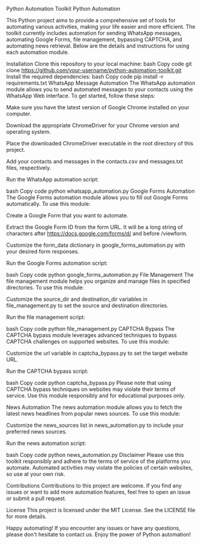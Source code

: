 Python Automation Toolkit
Python Automation

This Python project aims to provide a comprehensive set of tools for automating various activities, making your life easier and more efficient. The toolkit currently includes automation for sending WhatsApp messages, automating Google Forms, file management, bypassing CAPTCHA, and automating news retrieval. Below are the details and instructions for using each automation module.

Installation
Clone this repository to your local machine:
bash
Copy code
git clone https://github.com/your-username/python-automation-toolkit.git
Install the required dependencies:
bash
Copy code
pip install -r requirements.txt
WhatsApp Message Automation
The WhatsApp automation module allows you to send automated messages to your contacts using the WhatsApp Web interface. To get started, follow these steps:

Make sure you have the latest version of Google Chrome installed on your computer.

Download the appropriate ChromeDriver for your Chrome version and operating system.

Place the downloaded ChromeDriver executable in the root directory of this project.

Add your contacts and messages in the contacts.csv and messages.txt files, respectively.

Run the WhatsApp automation script:

bash
Copy code
python whatsapp_automation.py
Google Forms Automation
The Google Forms automation module allows you to fill out Google Forms automatically. To use this module:

Create a Google Form that you want to automate.

Extract the Google Form ID from the form URL. It will be a long string of characters after https://docs.google.com/forms/d/ and before /viewform.

Customize the form_data dictionary in google_forms_automation.py with your desired form responses.

Run the Google Forms automation script:

bash
Copy code
python google_forms_automation.py
File Management
The file management module helps you organize and manage files in specified directories. To use this module:

Customize the source_dir and destination_dir variables in file_management.py to set the source and destination directories.

Run the file management script:

bash
Copy code
python file_management.py
CAPTCHA Bypass
The CAPTCHA bypass module leverages advanced techniques to bypass CAPTCHA challenges on supported websites. To use this module:

Customize the url variable in captcha_bypass.py to set the target website URL.

Run the CAPTCHA bypass script:

bash
Copy code
python captcha_bypass.py
Please note that using CAPTCHA bypass techniques on websites may violate their terms of service. Use this module responsibly and for educational purposes only.

News Automation
The news automation module allows you to fetch the latest news headlines from popular news sources. To use this module:

Customize the news_sources list in news_automation.py to include your preferred news sources.

Run the news automation script:

bash
Copy code
python news_automation.py
Disclaimer
Please use this toolkit responsibly and adhere to the terms of service of the platforms you automate. Automated activities may violate the policies of certain websites, so use at your own risk.

Contributions
Contributions to this project are welcome. If you find any issues or want to add more automation features, feel free to open an issue or submit a pull request.

License
This project is licensed under the MIT License. See the LICENSE file for more details.

Happy automating! If you encounter any issues or have any questions, please don't hesitate to contact us. Enjoy the power of Python automation!
